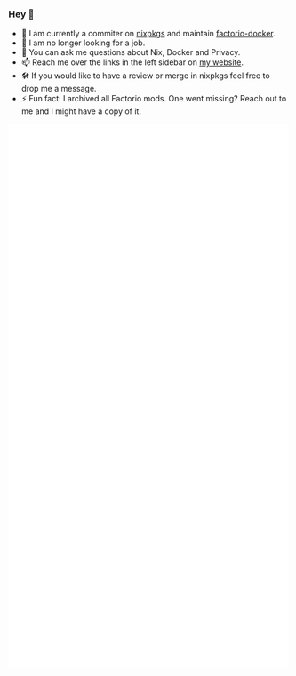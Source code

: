 ### Hey :wave:

- :telescope: I am currently a commiter on [nixpkgs](https://github.com/NixOS/nixpkgs/) and maintain [factorio-docker](https://github.com/factoriotools/factorio-docker/).
- :thinking: I am no longer looking for a job.
- :thought_balloon: You can ask me questions about Nix, Docker and Privacy.
- :mailbox: Reach me over the links in the left sidebar on [my website](https://supersandro.de/).
- :hammer_and_wrench: If you would like to have a review or merge in nixpkgs feel free to drop me a message.
- :zap: Fun fact: I archived all Factorio mods. One went missing? Reach out to me and I might have a copy of it.

<!--p align="center">
  <a href="https://github.com/SuperSandro2000/">
    <img src="https://github-readme-stats.vercel.app/api?username=SuperSandro2000&bg_color=232627&text_color=ffffd7&icon_color=af5f5f&title_color=ff557f" />
  </a>
</p-->     

<p align="center">
  <a href="https://github.com/SuperSandro2000/">
    <img src="https://raw.githubusercontent.com/SuperSandro2000/SuperSandro2000/master/github-metrics.svg" />
  </a>
</p>     
